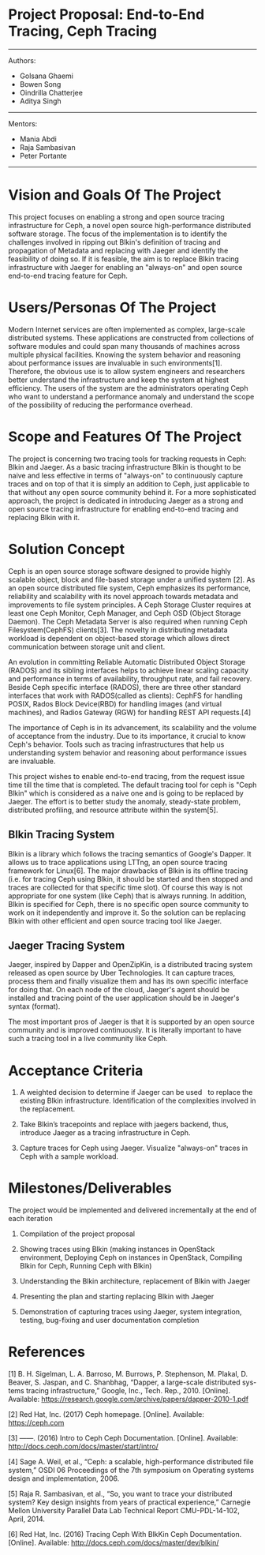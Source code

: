 # Project Proposal: End-to-End Tracing, Ceph Tracing

---
Authors:
- Golsana Ghaemi
- Bowen Song
- Oindrilla Chatterjee
- Aditya Singh
---
Mentors:
- Mania Abdi
- Raja Sambasivan
- Peter Portante
---


Vision and Goals Of The Project
===============================

This project focuses on enabling a strong and open source tracing
infrastructure for Ceph, a novel open source high-performance
distributed software storage. The focus of the implementation is to identify the challenges involved in ripping out Blkin's definition of tracing and propagation of Metadata and replacing with Jaeger and identify the feasibility of doing so. If it is feasible, the aim is to replace Blkin tracing infrastructure with Jaeger for enabling an
"always-on" and open source end-to-end tracing feature for Ceph.

Users/Personas Of The Project
=============================

Modern Internet services are often implemented as complex, large-scale
distributed systems. These applications are constructed from collections
of software modules and could span many thousands of machines across
multiple physical facilities. Knowing the system behavior and reasoning
about performance issues are invaluable in such environments[1].
Therefore, the obvious use is to allow system engineers and researchers
better understand the infrastructure and keep the system at highest
efficiency. The users of the system are the administrators operating Ceph who want to
understand a performance anomaly and understand the scope of the possibility of reducing the performance overhead.

Scope and Features Of The Project
=================================

The project is concerning two tracing tools for tracking requests in
Ceph: Blkin and Jaeger. As a basic tracing infrastructure Blkin is
thought to be naive and less effective in terms of "always-on" to
continuously capture traces and on top of that it is simply an addition
to Ceph, just applicable to that without any open source community
behind it. For a more sophisticated approach, the project is dedicated
in introducing Jaeger as a strong and open source tracing infrastructure
for enabling end-to-end tracing and replacing Blkin with it.

Solution Concept
================

Ceph is an open source storage software designed to provide highly
scalable object, block and file-based storage under a unified system
[2]. As an open source distributed file system, Ceph emphasizes
its performance, reliability and scalability with its novel approach
towards metadata and improvements to file system principles. A Ceph
Storage Cluster requires at least one Ceph Monitor, Ceph Manager, and
Ceph OSD (Object Storage Daemon). The Ceph Metadata Server is also
required when running Ceph Filesystem(CephFS) clients[3]. The
novelty in distributing metadata workload is dependent on object-based
storage which allows direct communication between storage unit and
client.

An evolution in committing Reliable Automatic Distributed Object Storage
(RADOS) and its sibling interfaces helps to achieve linear scaling
capacity and performance in terms of availability, throughput rate, and
fail recovery. Beside Ceph specific interface (RADOS), there are three
other standard interfaces that work with RADOS(called as clients):
CephFS for handling POSIX, Rados Block Device(RBD) for handling images
(and virtual machines), and Radios Gateway (RGW) for handling REST API
requests.[4]

The importance of Ceph is in its advancement, its scalability and the
volume of acceptance from the industry. Due to its importance, it
crucial to know Ceph's behavior. Tools such as tracing infrastructures
that help us understanding system behavior and reasoning about
performance issues are invaluable.

This project wishes to enable end-to-end tracing, from the request issue
time till the time that is completed. The default tracing tool for ceph
is "Ceph Blkin" which is considered as a naive one and is going to be
replaced by Jaeger. The effort is to better study the anomaly,
steady-state problem, distributed profiling, and resource attribute
within the system[5].

Blkin Tracing System
--------------------

Blkin is a library which follows the tracing semantics of Google's
Dapper. It allows us to trace applications using LTTng, an open source
tracing framework for Linux[6]. The major drawbacks of Blkin
is its offline tracing (i.e. for tracing Ceph using Blkin, it should be
started and then stopped and traces are collected for that specific time
slot). Of course this way is not appropriate for one system (like Ceph)
that is always running. In addition, Blkin is specified for Ceph, there
is no specific open source community to work on it independently and
improve it. So the solution can be replacing Blkin with other efficient
and open source tracing tool like Jaeger.

Jaeger Tracing System
---------------------

Jaeger, inspired by Dapper and OpenZipKin, is a distributed tracing
system released as open source by Uber Technologies. It can capture
traces, process them and finally visualize them and has its own specific
interface for doing that. On each node of the cloud, Jaeger's agent
should be installed and tracing point of the user application should be
in Jaeger's syntax (format).

The most important pros of Jaeger is that it is supported by an open
source community and is improved continuously. It is literally important
to have such a tracing tool in a live community like Ceph.

Acceptance Criteria
===================

1.  A weighted decision to determine if Jaeger can be used
    to replace the existing Blkin infrastructure. Identification of the complexities involved in the replacement.

2.  Take Blkin’s tracepoints and replace with jaegers backend, thus, introduce Jaeger as a tracing infrastructure in Ceph.

3.  Capture traces for Ceph using Jaeger. Visualize "always-on" traces in Ceph with a sample workload.








Milestones/Deliverables
================

The project would be implemented and delivered incrementally at the end
of each iteration

1.  Compilation of the project proposal

2.  Showing traces using Blkin (making instances in OpenStack
    environment, Deploying Ceph on instances in OpenStack, Compiling
    Blkin for Ceph, Running Ceph with Blkin)

3.  Understanding the Blkin architecture, replacement of Blkin with
    Jaeger

4.  Presenting the plan and starting replacing Blkin with Jaeger

5.  Demonstration of capturing traces using Jaeger, system integration,
    testing, bug-fixing and user documentation completion


References
==========

[1] B. H. Sigelman, L. A. Barroso, M. Burrows, P. Stephenson, M. Plakal, D. Beaver, S. Jaspan, and C. Shanbhag, “Dapper, a large-scale distributed sys- tems tracing infrastructure,” Google, Inc., Tech. Rep., 2010. [Online]. Available: https://research.google.com/archive/papers/dapper-2010-1.pdf

[2] Red Hat, Inc. (2017) Ceph homepage. [Online]. Available: https://ceph.com

[3] ——. (2016) Intro to Ceph Ceph Documentation. [Online]. Available: http://docs.ceph.com/docs/master/start/intro/

[4] Sage A. Weil, et al., “Ceph: a scalable, high-performance distributed file system,” OSDI 06 Proceedings of the 7th symposium on Operating systems design and implementation, 2006.

[5] Raja R. Sambasivan, et al., “So, you want to trace your distributed system? Key design insights from years of practical experience,” Carnegie Mellon University Parallel Data Lab Technical Report CMU-PDL-14-102, April, 2014.

[6] Red Hat, Inc. (2016) Tracing Ceph With BlkKin Ceph Documentation. [Online]. Available: http://docs.ceph.com/docs/master/dev/blkin/

